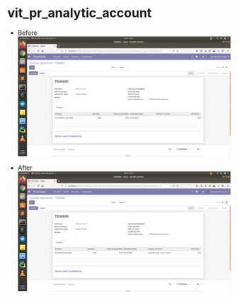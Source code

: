 # vit_pr_analytic_account

 - Before
![Screenshot](https://github.com/armannurhidayat/vit_pr_analytic_account/blob/master/preview/Screenshot%20from%202020-01-23%2010-27-07.png)

 - After
 ![Screenshot](https://github.com/armannurhidayat/vit_pr_analytic_account/blob/master/preview/Screenshot%20from%202020-01-23%2010-27-14.png)
